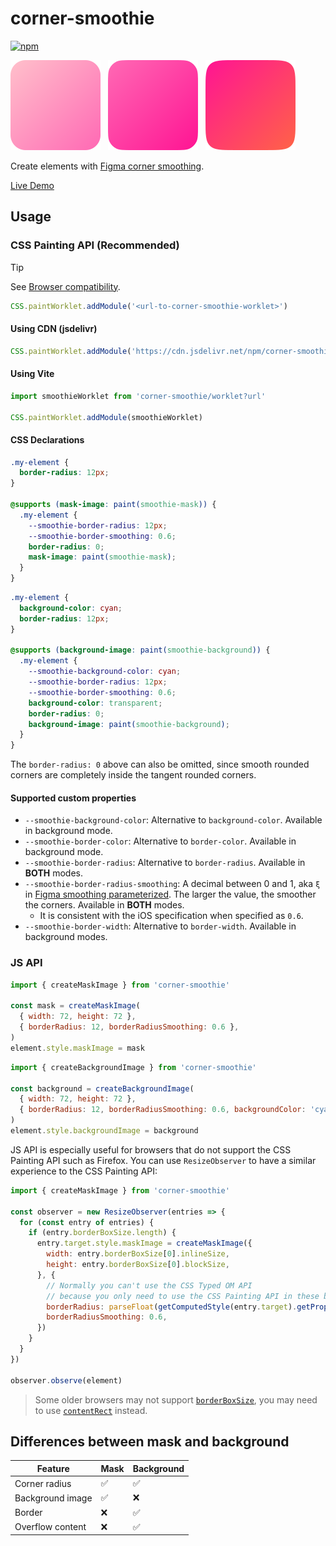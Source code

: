 # corner-smoothie

[![npm](https://img.shields.io/npm/v/corner-smoothie.svg)](https://www.npmjs.com/package/corner-smoothie)

![Squircle without smoothing](./playground/squircle.svg)
&nbsp;
![Squircle with iOS smoothing](./playground/squircle-smoothie-60.svg)
&nbsp;
![Squircle with full smoothing](./playground/squircle-smoothie-100.svg)

Create elements with [Figma corner smoothing](https://www.figma.com/blog/desperately-seeking-squircles/).

[Live Demo](https://raw.githack.com/CyanSalt/corner-smoothie/main/playground/index.html)

## Usage

### CSS Painting API (Recommended)

> [!TIP]
> See [Browser compatibility](https://developer.mozilla.org/en-US/docs/Web/API/CSS_Painting_API#browser_compatibility).

```js
CSS.paintWorklet.addModule('<url-to-corner-smoothie-worklet>')
```

#### Using CDN (jsdelivr)

```js
CSS.paintWorklet.addModule('https://cdn.jsdelivr.net/npm/corner-smoothie/dist/worklet.js')
```

#### Using Vite

```js
import smoothieWorklet from 'corner-smoothie/worklet?url'

CSS.paintWorklet.addModule(smoothieWorklet)
```

#### CSS Declarations

```css
.my-element {
  border-radius: 12px;
}

@supports (mask-image: paint(smoothie-mask)) {
  .my-element {
    --smoothie-border-radius: 12px;
    --smoothie-border-smoothing: 0.6;
    border-radius: 0;
    mask-image: paint(smoothie-mask);
  }
}
```

```css
.my-element {
  background-color: cyan;
  border-radius: 12px;
}

@supports (background-image: paint(smoothie-background)) {
  .my-element {
    --smoothie-background-color: cyan;
    --smoothie-border-radius: 12px;
    --smoothie-border-smoothing: 0.6;
    background-color: transparent;
    border-radius: 0;
    background-image: paint(smoothie-background);
  }
}
```

The `border-radius: 0` above can also be omitted, since smooth rounded corners are completely inside the tangent rounded corners.

#### Supported custom properties

- `--smoothie-background-color`: Alternative to `background-color`. Available in background mode.
- `--smoothie-border-color`: Alternative to `border-color`. Available in background mode.
- `--smoothie-border-radius`: Alternative to `border-radius`. Available in **BOTH** modes.
- `--smoothie-border-radius-smoothing`: A decimal between 0 and 1, aka `ξ` in [Figma smoothing parameterized](https://www.figma.com/blog/desperately-seeking-squircles/#breakthrough-smoothing-parameterized). The larger the value, the smoother the corners. Available in **BOTH** modes.
    - It is consistent with the iOS specification when specified as `0.6`.
- `--smoothie-border-width`: Alternative to `border-width`. Available in background modes.

### JS API

```js
import { createMaskImage } from 'corner-smoothie'

const mask = createMaskImage(
  { width: 72, height: 72 },
  { borderRadius: 12, borderRadiusSmoothing: 0.6 },
)
element.style.maskImage = mask
```

```js
import { createBackgroundImage } from 'corner-smoothie'

const background = createBackgroundImage(
  { width: 72, height: 72 },
  { borderRadius: 12, borderRadiusSmoothing: 0.6, backgroundColor: 'cyan' },
)
element.style.backgroundImage = background
```

JS API is especially useful for browsers that do not support the CSS Painting API such as Firefox. You can use `ResizeObserver` to have a similar experience to the CSS Painting API:

```js
import { createMaskImage } from 'corner-smoothie'

const observer = new ResizeObserver(entries => {
  for (const entry of entries) {
    if (entry.borderBoxSize.length) {
      entry.target.style.maskImage = createMaskImage({
        width: entry.borderBoxSize[0].inlineSize,
        height: entry.borderBoxSize[0].blockSize,
      }, {
        // Normally you can't use the CSS Typed OM API
        // because you only need to use the CSS Painting API in these browsers
        borderRadius: parseFloat(getComputedStyle(entry.target).getPropertyValue('--smoothie-border-radius')),
        borderRadiusSmoothing: 0.6,
      })
    }
  }
})

observer.observe(element)
```

> Some older browsers may not support [`borderBoxSize`](https://developer.mozilla.org/en-US/docs/Web/API/ResizeObserverEntry/borderBoxSize), you may need to use [`contentRect`](https://developer.mozilla.org/en-US/docs/Web/API/ResizeObserverEntry/contentRect) instead.

## Differences between mask and background

| Feature | Mask | Background |
| --- | --- | --- |
| Corner radius | ✅ | ✅ |
| Background image | ✅ | ❌ |
| Border | ❌ | ✅ |
| Overflow content | ❌ | ✅ |
